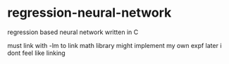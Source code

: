 # regression-neural-network
regression based neural network written in C






must link with -lm to link math library
    might implement my own expf later i dont feel like linking
